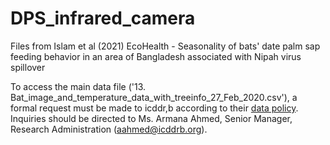 # DPS_infrared_camera

Files from Islam et al (2021) EcoHealth - Seasonality of bats' date palm sap feeding behavior in an area of Bangladesh associated with Nipah virus spillover

To access the main data file ('13. Bat_image_and_temperature_data_with_treeinfo_27_Feb_2020.csv'), a formal request must be made to icddr,b according to their [data policy](https://www.icddrb.org/dmdocuments/icddrb%20Data%20Access%20Policy.pdf). Inquiries should be directed to Ms. Armana Ahmed, Senior Manager, Research Administration (aahmed@icddrb.org).
